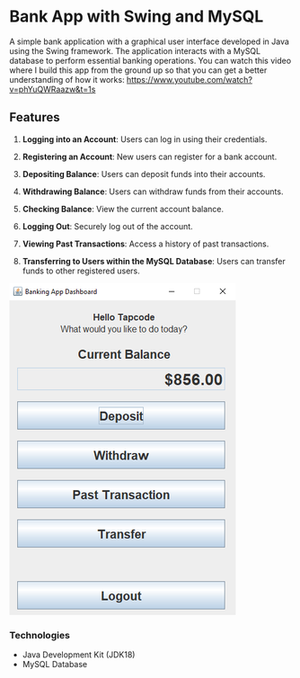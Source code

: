 # Bank App with Swing and MySQL

A simple bank application with a graphical user interface developed in Java using the Swing framework. The application interacts with a MySQL database to perform essential banking operations.
You can watch this video where I build this app from the ground up so that you can get a better understanding of how it works: https://www.youtube.com/watch?v=phYuQWRaazw&t=1s

## Features

1. **Logging into an Account**: Users can log in using their credentials.

2. **Registering an Account**: New users can register for a bank account.

3. **Depositing Balance**: Users can deposit funds into their accounts.

4. **Withdrawing Balance**: Users can withdraw funds from their accounts.

5. **Checking Balance**: View the current account balance.

6. **Logging Out**: Securely log out of the account.

7. **Viewing Past Transactions**: Access a history of past transactions.

8. **Transferring to Users within the MySQL Database**: Users can transfer funds to other registered users.


![Bank App Logo](https://github.com/curadProgrammer/BankAppJava/blob/main/Screenshot_16.png)

### Technologies

- Java Development Kit (JDK18)
- MySQL Database
